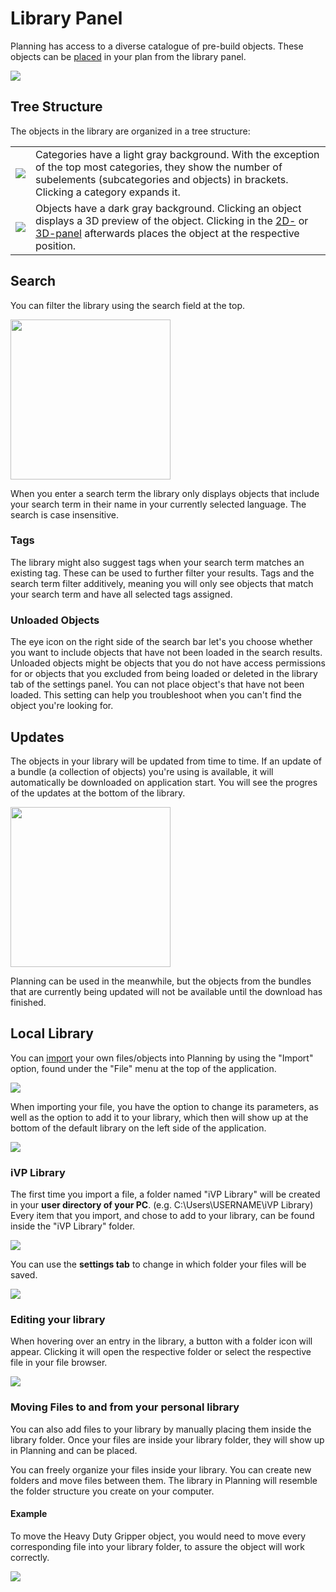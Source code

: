 # Library Panel

Planning has access to a diverse catalogue of pre-build objects. These objects can be [placed](../machines/first-steps-with-3d-object.md) in your plan from the library panel.

![](../../../.gitbook/assets/library.png)

## Tree Structure

The objects in the library are organized in a tree structure:

|          |             |
|----------|-------------|
| ![](../../../.gitbook/assets/library-category.png) | Categories have a light gray background. With the exception of the top most categories, they show the number of subelements (subcategories and objects) in brackets. Clicking a category expands it. |
| ![](../../../.gitbook/assets/library-object.png)   | Objects have a dark gray background. Clicking an object displays a 3D preview of the object. Clicking in the [2D-](the-2d-panel.md) or [3D-panel](the-3d-view.md) afterwards places the object at the respective position. |


## Search

You can filter the library using the search field at the top.

<img src="../../../.gitbook/assets/library-search.png" width="256"/>

When you enter a search term the library only displays objects that include your search term in their name in your currently selected language. The search is case insensitive.

### Tags

The library might also suggest tags when your search term matches an existing tag. These can be used to further filter your results. Tags and the search term filter additively, meaning you will only see objects that match your search term and have all selected tags assigned.

### Unloaded Objects

The eye icon on the right side of the search bar let's you choose whether you want to include objects that have not been loaded in the search results. Unloaded objects might be objects that you do not have access permissions for or objects that you excluded from being loaded or deleted in the library tab of the settings panel. You can not place object's that have not been loaded. This setting can help you troubleshoot when you can't find the object you're looking for.

## Updates

The objects in your library will be updated from time to time. If an update of a bundle (a collection of objects) you're using is available, it will automatically be downloaded on application start. You will see the progres of the updates at the bottom of the library.

<img src="../../../.gitbook/assets/library-update.png" width="256"/>

Planning can be used in the meanwhile, but the objects from the bundles that are currently being updated will not be available until the download has finished.

## Local Library

You can [import](../advanced-tools/3d-import.md) your own files/objects into Planning by using the "Import" option, found under the "File" menu at the top of the application.  

![](../../../.gitbook/assets/3d-import-file.png)
 

When importing your file, you have the option to change its parameters, as well as the option to add it to your library, which then will show up at the bottom of the default library on the left side of the application.

![](../../../.gitbook/assets/3d-import-addtolibrary.png)


### iVP Library

The first time you import a file, a folder named "iVP Library" will be created in your **user directory of your PC**. (e.g. C:\Users\USERNAME\iVP Library)
Every item that you import, and chose to add to your library, can be found inside the "iVP Library" folder.  

![](../../../.gitbook/assets/3d-import-library.png)

You can use the **settings tab** to change in which folder your files will be saved.  

![](../../../.gitbook/assets/3d-import-library-changepath.png)

### Editing your library

When hovering over an entry in the library, a button with a folder icon will appear. Clicking it will open the respective folder or select the respective file in your file browser.  

![](../../../.gitbook/assets/3d-import-openobject.png)
  

### Moving Files to and from your personal library

You can also add files to your library by manually placing them inside the library folder.
Once your files are inside your library folder, they will show up in Planning and can be placed.  

You can freely organize your files inside your library. You can create new folders and move files between them. The library in Planning will resemble the folder structure you create on your computer.  

#### Example

To move the Heavy Duty Gripper object, you would need to move every corresponding file into your library folder, to assure the object will work correctly.  
  
![](../../../.gitbook/assets/3d-import-examplefiles.png)
